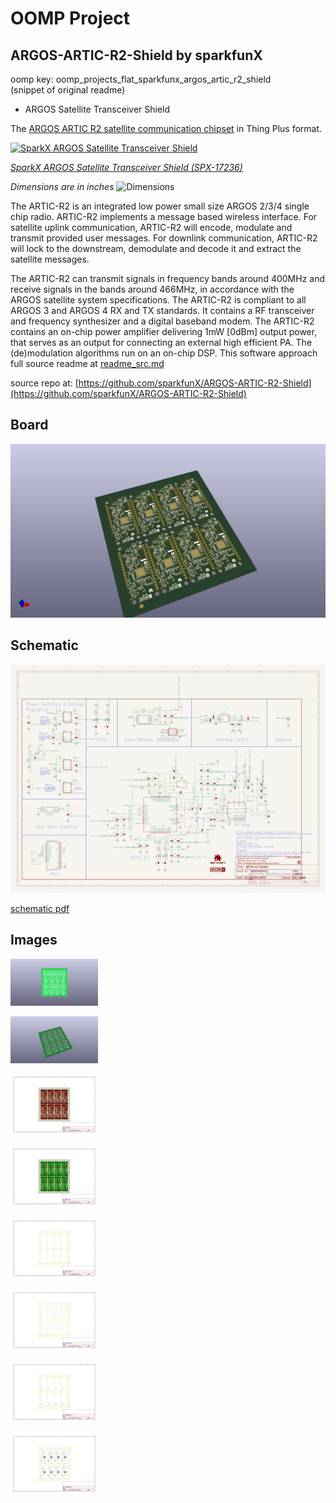 # OOMP Project  
## ARGOS-ARTIC-R2-Shield  by sparkfunX  
  
oomp key: oomp_projects_flat_sparkfunx_argos_artic_r2_shield  
(snippet of original readme)  
  
- ARGOS Satellite Transceiver Shield  
  
The [ARGOS ARTIC R2 satellite communication chipset](https://www.cls-telemetry.com/argos-solutions/argos-products/modems/artic-chipset/-1534863095666-398318f3-c367) in Thing Plus format.  
  
[![SparkX ARGOS Satellite Transceiver Shield](https://cdn.sparkfun.com//assets/parts/1/6/2/1/7/17236-Artic_R2_Breakout-01a.jpg)](https://www.sparkfun.com/products/17236)  
  
[*SparkX ARGOS Satellite Transceiver Shield (SPX-17236)*](https://www.sparkfun.com/products/17236)  
  
_Dimensions are in inches_  ![Dimensions](./img/Dimensions.png)  
  
The ARTIC-R2 is an integrated low power small size ARGOS 2/3/4 single chip radio. ARTIC-R2 implements a message based wireless interface. For satellite uplink communication, ARTIC-R2 will encode, modulate and transmit provided user messages. For downlink communication, ARTIC-R2 will lock to the downstream, demodulate and decode it and extract the satellite messages.  
  
The ARTIC-R2 can transmit signals in frequency bands around 400MHz and receive signals in the bands around 466MHz, in accordance with the ARGOS satellite system specifications. The ARTIC-R2 is compliant to all ARGOS 3 and ARGOS 4 RX and TX standards. It contains a RF transceiver and frequency synthesizer and a digital baseband modem. The ARTIC-R2 contains an on-chip power amplifier delivering 1mW [0dBm] output power, that serves as an output for connecting an external high efficient PA. The (de)modulation algorithms run on an on-chip DSP. This software approach   
  full source readme at [readme_src.md](readme_src.md)  
  
source repo at: [https://github.com/sparkfunX/ARGOS-ARTIC-R2-Shield](https://github.com/sparkfunX/ARGOS-ARTIC-R2-Shield)  
## Board  
  
[![working_3d.png](working_3d_600.png)](working_3d.png)  
## Schematic  
  
[![working_schematic.png](working_schematic_600.png)](working_schematic.png)  
  
[schematic pdf](working_schematic.pdf)  
## Images  
  
[![working_3D_bottom.png](working_3D_bottom_140.png)](working_3D_bottom.png)  
  
[![working_3D_top.png](working_3D_top_140.png)](working_3D_top.png)  
  
[![working_assembly_page_01.png](working_assembly_page_01_140.png)](working_assembly_page_01.png)  
  
[![working_assembly_page_02.png](working_assembly_page_02_140.png)](working_assembly_page_02.png)  
  
[![working_assembly_page_03.png](working_assembly_page_03_140.png)](working_assembly_page_03.png)  
  
[![working_assembly_page_04.png](working_assembly_page_04_140.png)](working_assembly_page_04.png)  
  
[![working_assembly_page_05.png](working_assembly_page_05_140.png)](working_assembly_page_05.png)  
  
[![working_assembly_page_06.png](working_assembly_page_06_140.png)](working_assembly_page_06.png)  
